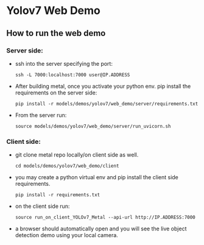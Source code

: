 # Yolov7 Web Demo

## How to run the web demo

### Server side:

- ssh into the server specifying the port:
  ```
  ssh -L 7000:localhost:7000 user@IP.ADDRESS
  ```

- After building metal, once you activate your python env. pip install the requirements on the server side:
  ```
  pip install -r models/demos/yolov7/web_demo/server/requirements.txt
  ```

- From the server run:
  ```
  source models/demos/yolov7/web_demo/server/run_uvicorn.sh
  ```

### Client side:

- git clone metal repo locally/on client side as well.
  ```
  cd models/demos/yolov7/web_demo/client
  ```
- you may create a python virtual env and pip install the client side requirements.

  ```
  pip install -r requirements.txt
  ```
- on the client side run:
  ```
  source run_on_client_YOLOv7_Metal --api-url http://IP.ADDRESS:7000
  ```
- a browser should automatically open and you will see the live object detection demo using your local camera.
